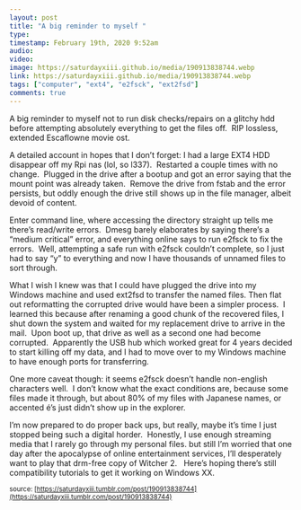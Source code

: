 ```yaml
---
layout: post
title: "A big reminder to myself "
type: 
timestamp: February 19th, 2020 9:52am
audio: 
video: 
image: https://saturdayxiii.github.io/media/190913838744.webp
link: https://saturdayxiii.github.io/media/190913838744.webp
tags: ["computer", "ext4", "e2fsck", "ext2fsd"]
comments: true
---
```

A big reminder to myself not to run disk checks/repairs on a glitchy hdd before attempting absolutely everything to get the files off.  RIP lossless, extended Escaflowne movie ost.


A detailed account in hopes that I don’t forget:
I had a large EXT4 HDD disappear off my Rpi nas (lol, so l337).  Restarted a couple times with no change.  Plugged in the drive after a bootup and got an error saying that the mount point was already taken.  Remove the drive from fstab and the error persists, but oddly enough the drive still shows up in the file manager, albeit devoid of content.

Enter command line, where accessing the directory straight up tells me there’s read/write errors.  Dmesg barely elaborates by saying there’s a “medium critical” error, and everything online says to run e2fsck to fix the errors.  Well, attempting a safe run with e2fsck couldn’t complete, so I just had to say “y” to everything and now I have thousands of unnamed files to sort through.

What I wish I knew was that I could have plugged the drive into my Windows machine and used ext2fsd to transfer the named files. Then flat out reformatting the corrupted drive would have been a simpler process.  I learned this because after renaming a good chunk of the recovered files, I shut down the system and waited for my replacement drive to arrive in the mail.  Upon boot up, that drive as well as a second one had become corrupted.  Apparently the USB hub which worked great for 4 years decided to start killing off my data, and I had to move over to my Windows machine to have enough ports for transferring.

One more caveat though: it seems e2fsck doesn’t handle non-english characters well.  I don’t know what the exact conditions are, because some files made it through, but about 80% of my files with Japanese names, or accented é’s just didn’t show up in the explorer.  


I’m now prepared to do proper back ups, but really, maybe it’s time I just stopped being such a digital horder.  Honestly, I use enough streaming media that I rarely go through my personal files. but still I’m worried that one day after the apocalypse of online entertainment services, I’ll desperately want to play that drm-free copy of Witcher 2.   Here’s hoping there’s still compatibility tutorials to get it working on Windows XX.

<small>source: [https://saturdayxiii.tumblr.com/post/190913838744](https://saturdayxiii.tumblr.com/post/190913838744)</small>